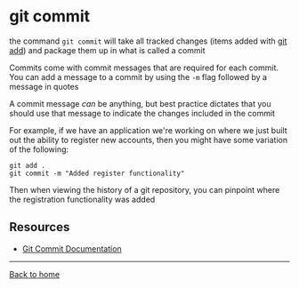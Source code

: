 # git commit

the command `git commit` will take all tracked changes (items added with [git add](./Add.md)) and package them up in what is called a commit

Commits come with commit messages that are required for each commit. You can add a message to a commit by using the `-m` flag followed by a message in quotes

A commit message _can_ be anything, but best practice dictates that you should use that message to indicate the changes included in the commit

For example, if we have an application we're working on where we just built out the ability to register new accounts, then you might have some variation of the following:

```
git add .
git commit -m "Added register functionality"
```

Then when viewing the history of a git repository, you can pinpoint where the registration functionality was added

## Resources

- [Git Commit Documentation](https://git-scm.com/docs/git-commit)

---

[Back to home](../README.md)